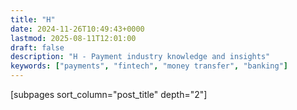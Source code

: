 ```yaml
---
title: "H"
date: 2024-11-26T10:49:43+0000
lastmod: 2025-08-11T12:01:00
draft: false
description: "H - Payment industry knowledge and insights"
keywords: ["payments", "fintech", "money transfer", "banking"]
---
```


[subpages sort_column="post_title" depth="2"]